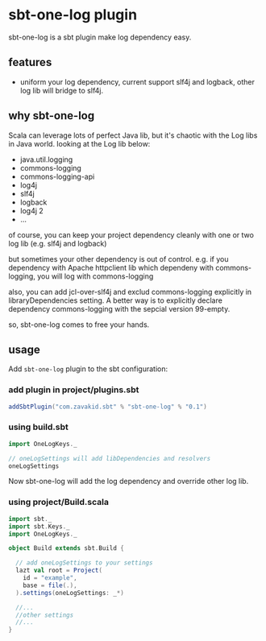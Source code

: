 # sbt-one-log plugin
sbt-one-log is a sbt plugin make log dependency easy.

## features
* uniform your log dependency, current support slf4j and logback, other log lib will bridge to slf4j.

## why sbt-one-log
Scala can leverage lots of perfect Java lib, but it's chaotic with the Log libs in Java world.
looking at the Log lib below:

* java.util.logging
* commons-logging
* commons-logging-api
* log4j
* slf4j
* logback
* log4j 2
* ...

of course, you can keep your project dependency cleanly with one or two log lib (e.g. slf4j and logback)

but sometimes your other dependency is out of control. 
e.g. if you dependency with Apache httpclient lib which dependeny with commons-logging, you will log with commons-logging

also, you can add jcl-over-slf4j and exclud commons-logging explicitly in libraryDependencies setting.
A better way is to explicitly declare dependency commons-logging with the sepcial version 99-empty.

so, sbt-one-log comes to free your hands.

## usage 
Add `sbt-one-log` plugin to the sbt configuration:

### add plugin in project/plugins.sbt
```scala
addSbtPlugin("com.zavakid.sbt" % "sbt-one-log" % "0.1")
```
### using build.sbt
```scala
import OneLogKeys._

// oneLogSettings will add libDependencies and resolvers
oneLogSettings
```

Now sbt-one-log will add the log dependency and override other log lib.

### using project/Build.scala
```scala
import sbt._
import sbt.Keys._
import OneLogKeys._

object Build extends sbt.Build {

  // add oneLogSettings to your settings
  lazt val root = Project(
    id = "example",
    base = file(.),
  ).settings(oneLogSettings: _*)

  //... 
  //other settings
  //...
}



```

